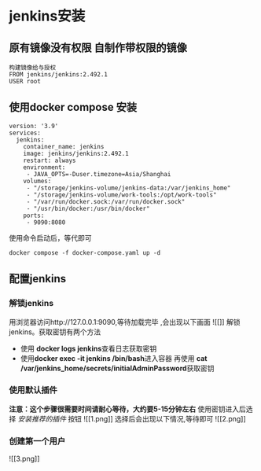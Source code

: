 # jenkins安装
## 原有镜像没有权限 自制作带权限的镜像
```
构建镜像给与授权
FROM jenkins/jenkins:2.492.1
USER root
```
## 使用docker compose 安装
```
version: '3.9'
services:
  jenkins:
    container_name: jenkins
    image: jenkins/jenkins:2.492.1
    restart: always
    environment:
     - JAVA_OPTS=-Duser.timezone=Asia/Shanghai
    volumes:
     - "/storage/jenkins-volume/jenkins-data:/var/jenkins_home"
     - "/storage/jenkins-volume/work-tools:/opt/work-tools"
     - "/var/run/docker.sock:/var/run/docker.sock"
     - "/usr/bin/docker:/usr/bin/docker"
    ports:
     - 9090:8080
```
使用命令启动后，等代即可  
```
docker compose -f docker-compose.yaml up -d
```
## 配置jenkins
### 解锁jenkins
用浏览器访问http://127.0.0.1:9090,等待加载完毕 ,会出现以下画面
![[]]
解锁jenkins。获取密钥有两个方法
- 使用 **docker logs jenkins**查看日志获取密钥
- 使用**docker exec -it jenkins /bin/bash**进入容器 再使用 **cat /var/jenkins_home/secrets/initialAdminPassword**获取密钥
### 使用默认插件
**注意：这个步骤很需要时间请耐心等待，大约要5-15分钟左右**
使用密钥进入后选择 *安装推荐的插件*  按钮
![[1.png]]
选择后会出现以下情况,等待即可
![[2.png]]
### 创建第一个用户
![[3.png]]